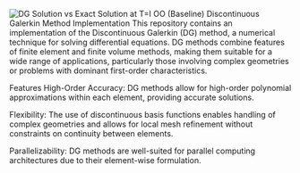 ![DG Solution vs Exact Solution at T=I OO (Baseline)](https://github.com/user-attachments/assets/38503498-e544-4703-9187-617b801099e9)
Discontinuous Galerkin Method Implementation
This repository contains an implementation of the Discontinuous Galerkin (DG) method, a numerical technique for solving differential equations. DG methods combine features of finite element and finite volume methods, making them suitable for a wide range of applications, particularly those involving complex geometries or problems with dominant first-order characteristics.

Features
High-Order Accuracy: DG methods allow for high-order polynomial approximations within each element, providing accurate solutions.

Flexibility: The use of discontinuous basis functions enables handling of complex geometries and allows for local mesh refinement without constraints on continuity between elements.

Parallelizability: DG methods are well-suited for parallel computing architectures due to their element-wise formulation.
